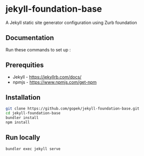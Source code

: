 # jekyll-foundation-base
A Jekyll static site generator configuration using Zurb foundation 

## Documentation
Run these commands to set up :

## Prerequities

* Jekyll - https://jekyllrb.com/docs/
* npmjs - https://www.npmjs.com/get-npm 

## Installation

```bash
git clone https://github.com/gopek/jekyll-foundation-base.git
cd jekyll-foundation-base
bundler install
npm install
```
## Run locally
```bash
bundler exec jekyll serve
```

